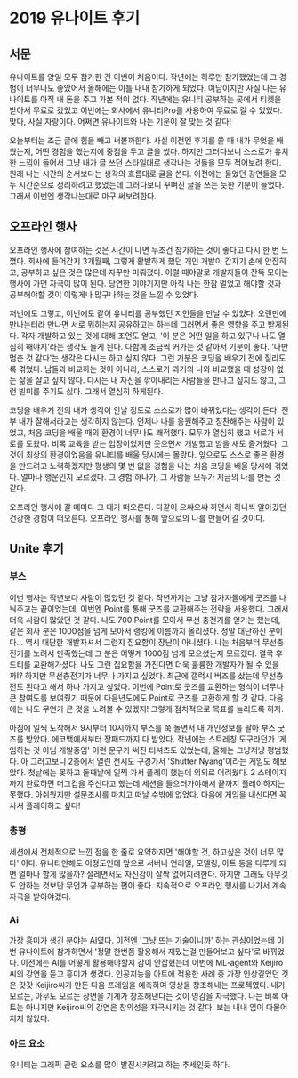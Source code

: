 # 2019 유나이트 후기

## 서문
유나이트를 양일 모두 참가한 건 이번이 처음이다. 작년에는 하루만 참가했었는데 그 경험이 너무나도 좋았어서 올해에는 이틀 내내 참가하게 되었다. 여담이지만 사실 나는 유나이트를 아직 내 돈을 주고 가본 적이 없다. 작년에는 유니티 공부하는 곳에서 티켓을 받아서 무료로 갔었고 이번에는 회사에서 유니티Pro를 사용하여 무료로 갈 수 있었다. 맞다, 사실 자랑이다. 어쩌면 유나이트와 나는 기운이 잘 맞는 것 같다!

오늘부터는 조금 글에 힘을 빼고 써볼까한다. 사실 이전엔 후기를 쓸 때 내가 무엇을 배웠는지, 어떤 경험을 했는지에 중점을 두고 글을 썼다. 하지만 그러다보니 스스로가 유치한 느낌이 들어서 그냥 내가 글 쓰던 스타일대로 생각나는 것들을 모두 적어보려 한다. 원래 나는 시간의 순서보다는 생각의 흐름대로 글을 쓴다. 이전에는 들었던 강연들을 모두 시간순으로 정리하려고 했었는데 그러다보니 꾸며진 글을 쓰는 듯한 기분이 들었다. 그래서 이번엔 생각나는대로 마구 써보려한다.

## 오프라인 행사
오프라인 행사에 참여하는 것은 시간이 나면 무조건 참가하는 것이 좋다고 다시 한 번 느꼈다. 회사에 들어간지 3개월째, 그렇게 활발하게 했던 개인 개발이 갑자기 손에 안잡히고, 공부하고 싶은 것은 많은데 자꾸만 미뤄졌다. 이럴 때야말로 개발자들이 잔뜩 모이는 행사에 가면 자극이 많이 된다. 당연한 이야기지만 아직 나는 한참 멀었고 해야할 것과 공부해야할 것이 이렇게나 많구나하는 것을 느낄 수 있었다.

저번에도 그렇고, 이번에도 같이 유니티를 공부했던 지인들을 만날 수 있었다. 오랜만에 만나는터라 만나면 서로 뭐하는지 공유하고는 하는데 그러면서 좋은 영향을 주고 받게된다. 각자 개발하고 있는 것에 대해 조언도 얻고, '이 분은 어떤 일을 하고 있구나 나도 열심히 해야지'라는 생각도 들게 된다. 다함께 조금씩 커가는 것 같아서 기분이 좋다. 
'나만 멈춘 것 같다'는 생각은 다시는 하고 싶지 않다. 그런 기분은 코딩을 배우기 전에 질리도록 겪었다. 남들과 비교하는 것이 아니라, 스스로가 과거의 나와 비교했을 때 성장이 없는 삶을 살고 싶지 않다. 다시는 내 자신을 깎아내리는 사람들을 만나고 싶지도 않고, 그런 빌미를 주기도 싫다. 그래서 열심히 하게된다.

코딩을 배우기 전의 내가 생각이 안날 정도로 스스로가 많이 바뀌었다는 생각이 든다. 전부 내가 잘해서라고는 생각하지 않는다. 언제나 나를 응원해주고 칭찬해주는 사람이 있었고, 처음 코딩을 배울 때의 환경이 너무나도 쾌적했다. 모두가 열심히 했고 서로가 서로를 도왔다. 비록 교육을 받는 입장이었지만 웃으면서 개발했고 밤을 새도 즐거웠다. 그것이 최상의 환경이었음을 유니티를 배울 당시에는 몰랐다. 앞으로도 스스로 좋은 환경을 만드려고 노력하겠지만 평생의 몇 번 없을 경험을 나는 처음 코딩을 배울 당시에 겪었다. 얼마나 행운인지 모르겠다. 그 경험 하나가, 그 사람들 모두가 지금의 나를 만든 것 같다.

오프라인 행사에 갈 때마다 그 때가 떠오른다. 다같이 으쌰으쌰 하면서 하나씩 알아갔던 건강한 경험이 떠오른다. 오프라인 행사를 통해 앞으로의 나를 만들어 갈 것이다.

## Unite 후기
### 부스
이번 행사는 작년보다 사람이 많았던 것 같다. 작년까지는 그냥 참가자들에게 굿즈를 나눠주고는 끝이었는데, 이번엔 Point를 통해 굿즈를 교환해주는 전략을 사용했다. 그래서 더욱 사람이 많았던 것 같다. 나도 700 Point를 모아서 무선 충전기를 얻기는 했는데, 같은 회사 분은 1000점을 넘게 모아서 랭킹에 이름까지 올리셨다. 정말 대단하신 분이다... 역시 대단한 개발자셔서 그런지 집요함이 장난이 아니셨다. 나는 처음부터 무선충전기를 노려서 만족했는데 그 분은 어떻게 1000점 넘게 모으셨는지 모르겠다. 결국 후드티를 교환해가셨다. 나도 그런 집요함을 가진다면 더욱 훌륭한 개발자가 될 수 있을까!? 하지만 무선충전기가 너무나 가지고 싶었다. 최근에 갤럭시 버즈를 샀는데 무선충전도 된다고 해서 하나 가지고 싶었다.
이번에 Point로 굿즈를 교환하는 형식이 너무나 큰 참여도를 보여줬기 때문에 다음년도에도 Point로 굿즈를 교환하게 할 것 같다. 다음에는 나도 무언가 큰 것을 노려볼 수 있겠지! 그렇게 점차적으로 목표를 늘리도록 하자.

아침에 일찍 도착해서 9시부터 10시까지 부스를 쭉 돌면서 내 개인정보를 팔아 부스 굿즈를 받았다. 에코백에서부터 장패드까지 다 받았다. 작년에는 스트레칭 도구라던가 '게임하는 것 아님 개발중임' 이런 문구가 써진 티셔츠도 있었는데, 올해는 그냥저냥 평범했다. 아 그러고보니 2층에서 열린 전시도 구경가서 'Shutter Nyang'이라는 게임도 해보았다. 첫날에는 못하고 둘째날에 일찍 가서 플레이 했는데 의외로 어려웠다. 2 스테이지까지 완료하면 머그컵을 주신다고 했는데 세션을 들으러가야해서 끝까지 플레이하지는 못했다. 아쉬웠지만 설문조사를 마치고 떠날 수밖에 없었다. 다음에 게임을 내신다면 꼭 사서 플레이하고 싶다!

### 총평
세션에서 전체적으로 느낀 점을 한 줄로 요약하자면 '해야할 것, 하고싶은 것이 너무 많다' 이다. 유니티만해도 이정도인데 앞으로 서버나 언리얼, 모델링, 아트 등을 다루게 되면 얼마나 할게 많을까? 설레면서도 자신감이 살짝 없어지려한다. 하지만 그래도 아무것도 안하는 것보단 무언가 공부하는 편이 좋다. 지속적으로 오프라인 행사를 나가서 계속 자극을 받아야겠다.

### Ai
가장 흥미가 생긴 분야는 AI였다. 이전엔 '그냥 뜨는 기술이니까' 하는 관심이었는데 이번 유나이트에 참가하면서 '정말 한번쯤 활용해서 재밌는걸 만들어보고 싶다'로 바뀌었다. 이전에는 AI를 어떻게 활용해야할지 감이 안잡혔는데 이번에 ML-agent와 Keijiro씨의 강연을 듣고 흥미가 생겼다. 인공지능을 아트에 적용한 사례 중 가장 인상깊었던 것은 갓갓 Keijiro씨가 만든 다음 프레임을 예측하여 영상을 창조해내는 프로젝였다. 내가 모르는, 아무도 모르는 장면을 기계가 창조해낸다는 것이 영감을 자극했다. 나는 비록 아트는 아니지만 Keijiro씨의 강연은 창의성을 자극시키는 것 같다. 보는 내내 입이 다물어지지 않았다.

### 아트 요소
유니티는 그래픽 관련 요소를 많이 발전시키려고 하는 추세인듯 하다. 
